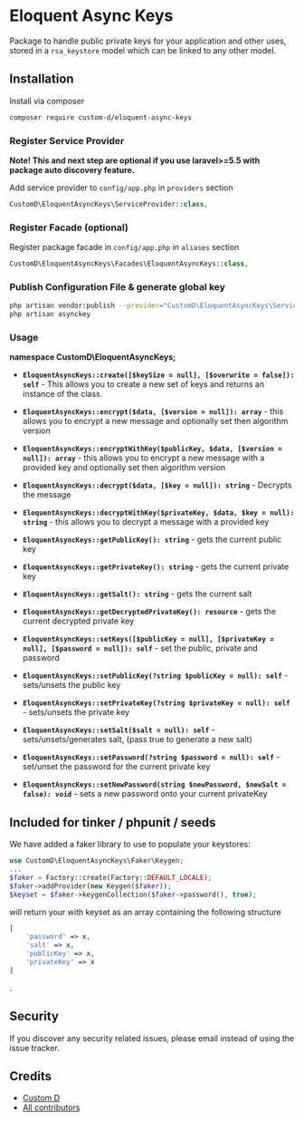 # Eloquent Async Keys

Package to handle public private keys for your application and other uses, stored in a `rsa_keystore` model which can be linked to any other model.

## Installation

Install via composer
```bash
composer require custom-d/eloquent-async-keys
```

### Register Service Provider

**Note! This and next step are optional if you use laravel>=5.5 with package
auto discovery feature.**

Add service provider to `config/app.php` in `providers` section
```php
CustomD\EloquentAsyncKeys\ServiceProvider::class,
```

### Register Facade (optional)

Register package facade in `config/app.php` in `aliases` section
```php
CustomD\EloquentAsyncKeys\Facades\EloquentAsyncKeys::class,
```

### Publish Configuration File & generate global key

```bash
php artisan vendor:publish --provider="CustomD\EloquentAsyncKeys\ServiceProvider" --tag="config"
php artisan asynckey
```

### Usage

**namespace CustomD\EloquentAsyncKeys;**


* **`EloquentAsyncKeys::create([$keySize = null], [$overwrite = false]): self`** - This allows you to create a new set of keys and returns an instance of the class.

* **`EloquentAsyncKeys::encrypt($data, [$version = null]): array`** - this allows you to encrypt a new message and optionally set then algorithm version
* **`EloquentAsyncKeys::encryptWithKey($publicKey, $data, [$version = null]): array`** - this allows you to encrypt a new message with a provided key and optionally set then algorithm version

* **`EloquentAsyncKeys::decrypt($data, [$key = null]): string`** - Decrypts the message
* **`EloquentAsyncKeys::decryptWithKey($privateKey, $data, $key = null): string`** - this allows you to decrypt a message with a provided key

* **`EloquentAsyncKeys::getPublicKey(): string`** - gets the current public key
* **`EloquentAsyncKeys::getPrivateKey(): string`** - gets the current private key
* **`EloquentAsyncKeys::getSalt(): string`** - gets the current salt
* **`EloquentAsyncKeys::getDecryptedPrivateKey(): resource`** - gets the current decrypted private key

* **`EloquentAsyncKeys::setKeys([$publicKey = null], [$privateKey = null], [$password = null]): self`** - set the public, private and password
* **`EloquentAsyncKeys::setPublicKey(?string $publicKey = null): self`** - sets/unsets the public key
* **`EloquentAsyncKeys::setPrivateKey(?string $privateKey = null): self`** - sets/unsets the private key
* **`EloquentAsyncKeys::setSalt($salt = null): self`** - sets/unsets/generates salt, (pass true to generate a new salt)
* **`EloquentAsyncKeys::setPassword(?string $password = null): self`** - set/unset the password for the current private key

* **`EloquentAsyncKeys::setNewPassword(string $newPassword, $newSalt = false): void`** - sets a new password onto your current privateKey



## Included for tinker / phpunit / seeds
We have added a faker library to use to populate your keystores:
```php
use CustomD\EloquentAsyncKeys\Faker\Keygen;
...
$faker = Factory::create(Factory::DEFAULT_LOCALE);
$faker->addProvider(new Keygen($faker));
$keyset = $faker->keygenCollection($faker->password(), true);
```
will return your with keyset as an array containing the following structure
```php
[
	'password' => x,
	'salt' => x,
	'publicKey' => x,
	'privateKey' => x
]
```
.
## Security

If you discover any security related issues, please email
instead of using the issue tracker.

## Credits

- [Custom D](https://github.com/custom-d/eloquent-async-keys)
- [All contributors](https://github.com/custom-d/eloquent-async-keys/graphs/contributors)